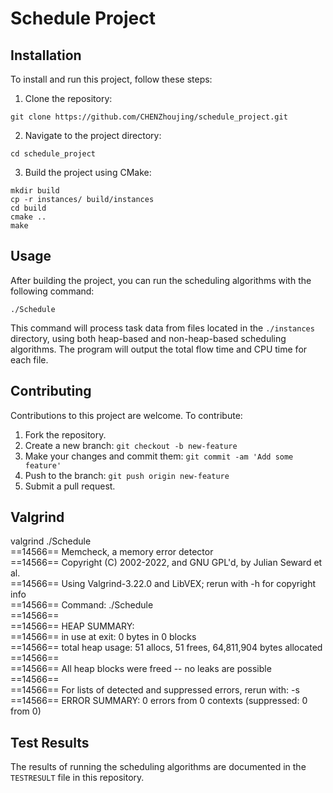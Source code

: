 # Schedule Project

## Installation

To install and run this project, follow these steps:

1. Clone the repository:
```
git clone https://github.com/CHENZhoujing/schedule_project.git
```
2. Navigate to the project directory:
```
cd schedule_project
```
3. Build the project using CMake:
```
mkdir build
cp -r instances/ build/instances
cd build
cmake ..
make
```

## Usage

After building the project, you can run the scheduling algorithms with the following command:
```
./Schedule
```
This command will process task data from files located in the `./instances` directory, using both heap-based and non-heap-based scheduling algorithms. The program will output the total flow time and CPU time for each file.

## Contributing

Contributions to this project are welcome. To contribute:

1. Fork the repository.
2. Create a new branch: `git checkout -b new-feature`
3. Make your changes and commit them: `git commit -am 'Add some feature'`
4. Push to the branch: `git push origin new-feature`
5. Submit a pull request.

## Valgrind
valgrind ./Schedule  
==14566== Memcheck, a memory error detector  
==14566== Copyright (C) 2002-2022, and GNU GPL'd, by Julian Seward et al.  
==14566== Using Valgrind-3.22.0 and LibVEX; rerun with -h for copyright info  
==14566== Command: ./Schedule  
==14566==  
==14566== HEAP SUMMARY:  
==14566== in use at exit: 0 bytes in 0 blocks  
==14566== total heap usage: 51 allocs, 51 frees, 64,811,904 bytes allocated  
==14566==  
==14566== All heap blocks were freed -- no leaks are possible  
==14566==  
==14566== For lists of detected and suppressed errors, rerun with: -s  
==14566== ERROR SUMMARY: 0 errors from 0 contexts (suppressed: 0 from 0)  

## Test Results

The results of running the scheduling algorithms are documented in the `TESTRESULT` file in this repository.
   
